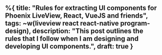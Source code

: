 %{
title: "Rules for extracting UI components for Phoenix LiveView, React, VueJS and friends",
tags: ~w(liveview react react-native program-design),
description: "This post outlines the rules that I follow when I am designing and developing UI components.",
draft: true
}
---
